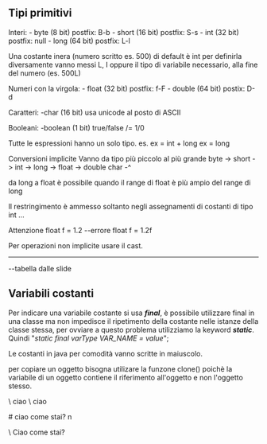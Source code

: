 ## Tipi primitivi

Interi:
	- byte (8 bit) postfix: B-b
	- short (16 bit) postfix: S-s
	- int (32 bit) postfix: null
	- long (64 bit) postfix: L-l

Una costante inera (numero scritto es. 500) di default è int per definirla diversamente vanno messi L, I oppure il tipo di variabile necessario, alla fine del numero (es. 500L)

Numeri con la virgola:
	- float (32 bit) postfix: f-F
	- double (64 bit) postix: D-d

Caratteri:
	-char (16 bit) usa unicode al posto di ASCII

Booleani:
	-boolean (1 bit) true/false /= 1/0

Tutte le espressioni hanno un solo tipo.
es.
ex = int + long
	ex = long

Conversioni implicite
Vanno da tipo più piccolo al più grande
byte -> short -> int -> long -> float -> double
			 char -^ 

da long a float è possibile quando il range di float è più ampio del range di long

Il restringimento è ammesso soltanto negli assegnamenti di costanti di tipo int ...

Attenzione
 float f = 1.2 --errore
 float f = 1.2f 

Per operazioni non implicite usare il cast.


-----------------

--tabella dalle slide

## Variabili costanti
Per indicare una variabile costante si usa ***final***, è possibile utilizzare final in una classe ma non impedisce il ripetimento della costante nelle istanze della classe stessa, per ovviare a questo problema utilizziamo la keyword ***static***. Quindi "*static final varType VAR_NAME = value*";

Le costanti in java per comodità vanno scritte in maiuscolo.

per copiare un oggetto bisogna utilizare la funzone clone() poichè la variabile di un oggetto contiene il riferimento all'oggetto e non l'oggetto stesso.

\ ciao 
\ ciao 

\# ciao come stai?
n


 \\ Ciao come stai?
